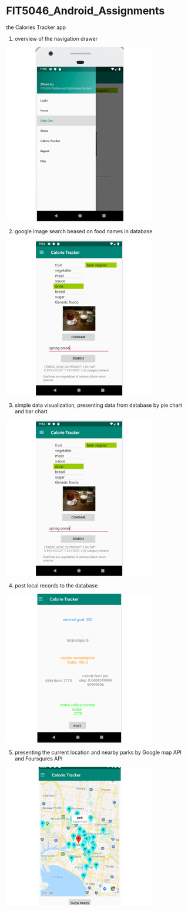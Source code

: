 # FIT5046_Android_Assignments
 the Calories Tracker app
  
1. overview of the navigation drawer 
<img src="./menu.png" alt="menu" width="400"/>

2. google image search beased on food names in database
<img src="./descimage.png" alt="descimage" width="400"/>

3. simple data visualization, presenting data from database by pie chart and bar chart
<img src="./descimage.png" alt="descimage" width="400"/>

4. post local records to the database
<img src="./record.png" alt="record" width="400"/>

5. presenting the current location and nearby parks by Google map API and Foursqures API
<img src="./park.png" alt="park" width="400"/>
